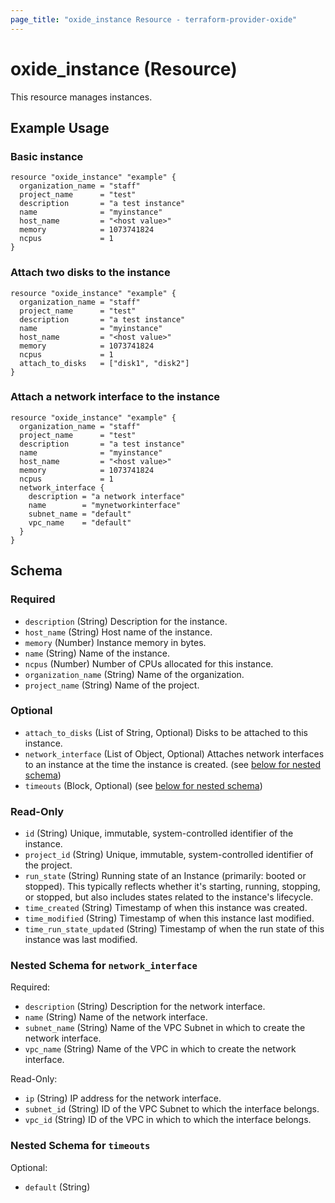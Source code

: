 ```yaml
---
page_title: "oxide_instance Resource - terraform-provider-oxide"
---
```


# oxide_instance (Resource)

This resource manages instances.

## Example Usage

### Basic instance

```hcl
resource "oxide_instance" "example" {
  organization_name = "staff"
  project_name      = "test"
  description       = "a test instance"
  name              = "myinstance"
  host_name         = "<host value>"
  memory            = 1073741824
  ncpus             = 1
}
```

### Attach two disks to the instance

```hcl
resource "oxide_instance" "example" {
  organization_name = "staff"
  project_name      = "test"
  description       = "a test instance"
  name              = "myinstance"
  host_name         = "<host value>"
  memory            = 1073741824
  ncpus             = 1
  attach_to_disks   = ["disk1", "disk2"]
}
```

### Attach a network interface to the instance

```hcl
resource "oxide_instance" "example" {
  organization_name = "staff"
  project_name      = "test"
  description       = "a test instance"
  name              = "myinstance"
  host_name         = "<host value>"
  memory            = 1073741824
  ncpus             = 1
  network_interface {
    description = "a network interface"
    name        = "mynetworkinterface"
    subnet_name = "default"
    vpc_name    = "default"
  }
}
```

## Schema

### Required

- `description` (String) Description for the instance.
- `host_name` (String) Host name of the instance.
- `memory` (Number) Instance memory in bytes.
- `name` (String) Name of the instance.
- `ncpus` (Number) Number of CPUs allocated for this instance.
- `organization_name` (String) Name of the organization.
- `project_name` (String) Name of the project.

### Optional

- `attach_to_disks` (List of String, Optional) Disks to be attached to this instance.
- `network_interface` (List of Object, Optional) Attaches network interfaces to an instance at the time the instance is created. (see [below for nested schema](#nestedblock--network_interface))
- `timeouts` (Block, Optional) (see [below for nested schema](#nestedblock--timeouts))

### Read-Only

- `id` (String) Unique, immutable, system-controlled identifier of the instance.
- `project_id` (String) Unique, immutable, system-controlled identifier of the project.
- `run_state` (String) Running state of an Instance (primarily: booted or stopped). This typically reflects whether it's starting, running, stopping, or stopped, but also includes states related to the instance's lifecycle.
- `time_created` (String) Timestamp of when this instance was created.
- `time_modified` (String) Timestamp of when this instance last modified.
- `time_run_state_updated` (String) Timestamp of when the run state of this instance was last modified.

<a id="nestedblock--network_interface"></a>

### Nested Schema for `network_interface`

Required:

- `description` (String) Description for the network interface.
- `name` (String) Name of the network interface.
- `subnet_name` (String) Name of the VPC Subnet in which to create the network interface.
- `vpc_name` (String) Name of the VPC in which to create the network interface.

Read-Only:

- `ip` (String) IP address for the network interface.
- `subnet_id` (String) ID of the VPC Subnet to which the interface belongs.
- `vpc_id` (String) ID of the VPC in which to which the interface belongs.

<a id="nestedblock--timeouts"></a>

### Nested Schema for `timeouts`

Optional:

- `default` (String)
